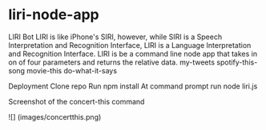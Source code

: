 # liri-node-app
LIRI Bot
LIRI is like iPhone's SIRI, however, while SIRI is a Speech Interpretation and Recognition Interface, LIRI is a Language Interpretation and Recognition Interface. LIRI is be a command line node app that takes in on of four parameters and returns the relative data.
my-tweets spotify-this-song movie-this do-what-it-says

Deployment
Clone repo
Run npm install
At command prompt run node liri.js <pass in an instruction from above>

Screenshot of the concert-this command

![] (images/concertthis.png)


